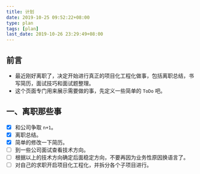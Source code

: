 ```yaml
---
title: 计划
date: 2019-10-25 09:52:22+08:00
type: plan
tags: [plan]
last_date: 2019-10-26 23:29:49+08:00
---
```


## 前言

- 最近刚好离职了，决定开始进行真正的项目化工程化做事，包括离职总结，书写简历，面试技巧和面试题整理。
- 这个页面专门用来展示需要做的事，先定义一些简单的 `ToDo` 吧。


## 一、离职那些事

- [x] 和公司争取 `n+1`。
- [x] 离职总结。
- [x] 简单的修改一下简历。
- [ ] 到一些公司面试查看技术方向。
- [ ] 根据以上的技术方向确定后面稳定方向，不要再因为业务性原因换语言了。
- [ ] 对自己的求职开启项目化工程化，并拆分各个子项目进行。

